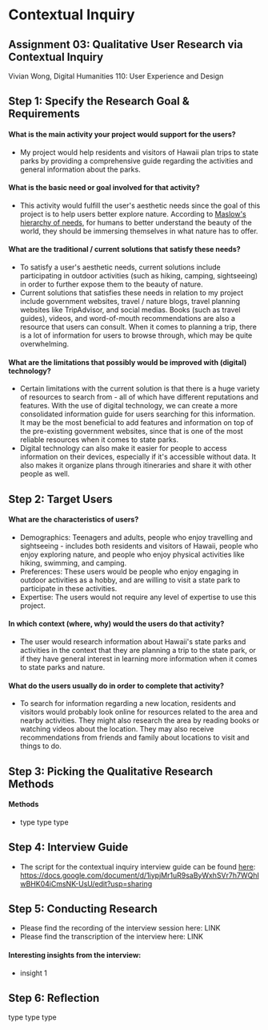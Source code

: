 # Contextual Inquiry

## Assignment 03: Qualitative User Research via Contextual Inquiry
Vivian Wong, Digital Humanities 110: User Experience and Design

## Step 1: Specify the Research Goal & Requirements

#### What is the main activity your project would support for the users?
* My project would help residents and visitors of Hawaii plan trips to state parks by providing a comprehensive guide regarding the activities and general information about the parks.

#### What is the basic need or goal involved for that activity?
* This activity would fulfill the user's aesthetic needs since the goal of this project is to help users better explore nature. According to [Maslow's hierarchy of needs](https://en.wikipedia.org/wiki/Maslow%27s_hierarchy_of_needs), for humans to better understand the beauty of the world, they should be immersing themselves in what nature has to offer.

#### What are the traditional / current solutions that satisfy these needs?
* To satisfy a user's aesthetic needs, current solutions include participating in outdoor activities (such as hiking, camping, sightseeing) in order to further expose them to the beauty of nature.
* Current solutions that satisfies these needs in relation to my project include government websites, travel / nature blogs, travel planning websites like TripAdvisor, and social medias. Books (such as travel guides), videos, and word-of-mouth recommendations are also a resource that users can consult. When it comes to planning a trip, there is a lot of information for users to browse through, which may be quite overwhelming.

#### What are the limitations that possibly would be improved with (digital) technology?
* Certain limitations with the current solution is that there is a huge variety of resources to search from - all of which have different reputations and features. With the use of digital technology, we can create a more consolidated information guide for users searching for this information. It may be the most beneficial to add features and information on top of the pre-existing government websites, since that is one of the most reliable resources when it comes to state parks. 
* Digital technology can also make it easier for people to access information on their devices, especially if it's accessible without data. It also makes it organize plans through itineraries and share it with other people as well.

## Step 2: Target Users

#### What are the characteristics of users?
* Demographics: Teenagers and adults, people who enjoy travelling and sightseeing - includes both residents and visitors of Hawaii, people who enjoy exploring nature, and people who enjoy physical activities like hiking, swimming, and camping.
* Preferences: These users would be people who enjoy engaging in outdoor activities as a hobby, and are willing to visit a state park to participate in these activities.
* Expertise: The users would not require any level of expertise to use this project.

#### In which context (where, why) would the users do that activity? 
* The user would research information about Hawaii's state parks and activities in the context that they are planning a trip to the state park, or if they have general interest in learning more information when it comes to state parks and nature. 

#### What do the users usually do in order to complete that activity? 
* To search for information regarding a new location, residents and visitors would probably look online for resources related to the area and nearby activities. They might also research the area by reading books or watching videos about the location. They may also receive recommendations from friends and family about locations to visit and things to do.

## Step 3: Picking the Qualitative Research Methods

#### Methods
* type type type

## Step 4: Interview Guide
* The script for the contextual inquiry interview guide can be found [here](https://docs.google.com/document/d/1iypjMr1uR9saByWxhSVr7h7WQhIwBHK04iCmsNK-UsU/edit?usp=sharing): https://docs.google.com/document/d/1iypjMr1uR9saByWxhSVr7h7WQhIwBHK04iCmsNK-UsU/edit?usp=sharing

## Step 5: Conducting Research
* Please find the recording of the interview session here: LINK
* Please find the transcription of the interview here: LINK

#### Interesting insights from the interview:
* insight 1

## Step 6: Reflection
type type type
